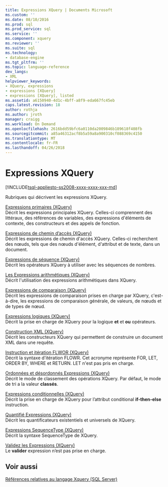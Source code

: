 ```yaml
---
title: Expressions XQuery | Documents Microsoft
ms.custom: ''
ms.date: 08/10/2016
ms.prod: sql
ms.prod_service: sql
ms.service: ''
ms.component: xquery
ms.reviewer: ''
ms.suite: sql
ms.technology:
- database-engine
ms.tgt_pltfrm: ''
ms.topic: language-reference
dev_langs:
- XML
helpviewer_keywords:
- XQuery, expressions
- expressions [XQuery]
- expressions [XQuery], listed
ms.assetid: a6150940-4d1c-4bff-a8f9-eda667fc45eb
caps.latest.revision: 18
author: rothja
ms.author: jroth
manager: craigg
ms.workload: On Demand
ms.openlocfilehash: 2616bdd59bfc6a0110da2009846b189618f408fb
ms.sourcegitcommit: a85a46312acf8b5a59a8a900310cf088369c4150
ms.translationtype: MT
ms.contentlocale: fr-FR
ms.lasthandoff: 04/26/2018
---
```

# <a name="xquery-expressions"></a>Expressions XQuery
[!INCLUDE[tsql-appliesto-ss2008-xxxx-xxxx-xxx-md](../includes/tsql-appliesto-ss2008-xxxx-xxxx-xxx-md.md)]

  Rubriques qui décrivent les expressions XQuery.  
  

 [Expressions primaires &#40;XQuery&#41;](../xquery/primary-expressions-xquery.md)  
 Décrit les expressions principales XQuery. Celles-ci comprennent des littéraux, des références de variables, des expressions d'éléments de contexte, des constructeurs et des appels de fonction.  
  
 [Expressions de chemin d’accès &#40;XQuery&#41;](../xquery/path-expressions-xquery.md)  
 Décrit les expressions de chemin d'accès XQuery. Celles-ci recherchent des nœuds, tels que des nœuds d'élément, d'attribut et de texte, dans un document.  
  
 [Expressions de séquence &#40;XQuery&#41;](../xquery/sequence-expressions-xquery.md)  
 Décrit les opérateurs XQuery à utiliser avec les séquences de nombres.  
  
 [Les Expressions arithmétiques &#40;XQuery&#41;](../xquery/arithmetic-expressions-xquery.md)  
 Décrit l'utilisation des expressions arithmétiques dans XQuery.  
  
 [Expressions de comparaison &#40;XQuery&#41;](../xquery/comparison-expressions-xquery.md)  
 Décrit les expressions de comparaison prises en charge par XQuery, c'est-à-dire, les expressions de comparaison générale, de valeurs, de nœuds et de types de nœud.  
  
 [Expressions logiques &#40;XQuery&#41;](../xquery/logical-expressions-xquery.md)  
 Décrit la prise en charge de XQuery pour la logique **et** et **ou** opérateurs.  
  
 [Construction XML &#40;XQuery&#41;](../xquery/xml-construction-xquery.md)  
 Décrit les constructeurs XQuery qui permettent de construire un document XML dans une requête.  
  
 [Instruction et itération FLWOR &#40;XQuery&#41;](../xquery/flwor-statement-and-iteration-xquery.md)  
 Décrit la syntaxe d'itération FLOWR. Cet acronyme représente FOR, LET, ORDER BY, WHERE et RETURN. LET n'est pas pris en charge.  
  
 [Ordonnées et désordonnés Expressions &#40;XQuery&#41;](../xquery/ordered-and-unordered-expressions-xquery.md)  
 Décrit le mode de classement des opérations XQuery. Par défaut, le mode de tri a la valeur **classés**.  
  
 [Expressions conditionnelles &#40;XQuery&#41;](../xquery/conditional-expressions-xquery.md)  
 Décrit la prise en charge de XQuery pour l’attribut conditional **if-then-else** instruction.  
  
 [Quantifié Expressions &#40;XQuery&#41;](../xquery/quantified-expressions-xquery.md)  
 Décrit les quantificateurs existentiels et universels de XQuery.  
  
 [Expressions SequenceType &#40;XQuery&#41;](../xquery/sequencetype-expressions-xquery.md)  
 Décrit la syntaxe SequenceType de XQuery.  
  
 [Validez les Expressions &#40;XQuery&#41;](../xquery/validate-expressions-xquery.md)  
 Le **valider** expression n’est pas prise en charge.  
  
## <a name="see-also"></a>Voir aussi  
 [Références relatives au langage Xquery &#40;SQL Server&#41;](../xquery/xquery-language-reference-sql-server.md)  
  
  
